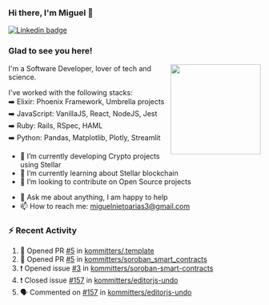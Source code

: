 ### Hi there, I'm Miguel 👋

<a href="https://linkedin.com/in/miguelnietoa/" target="_blank" rel="noopener noreferrer">
  <img src="https://img.shields.io/badge/-LinkedIn-0e76a8?style=flat-square&logo=Linkedin&logoColor=white" alt="Linkedin badge">
</a>
<!-- [![Website Badge](https://img.shields.io/badge/Website-3b5998?style=flat-square&logo=google-chrome&logoColor=white)](#notavailablenow#) 

<img src="https://i.imgur.com/tbrLrt5.gif" width=400 alt="Coding GIF" align="right"/>
-->


### Glad to see you here!
<a href="https://github.com/miguelnietoa"><img src="https://github-readme-stats.vercel.app/api?username=miguelnietoa&show_icons=true&hide_border=true&count_private=true&include_all_commits=true&theme=tokyonight" height="180em" align="right"/></a>
I'm a Software Developer, lover of tech and science. 

I've worked with the following stacks:\
➡️ Elixir: Phoenix Framework, Umbrella projects\
➡️ JavaScript: VanillaJS, React, NodeJS, Jest\
➡️ Ruby: Rails, RSpec, HAML\
➡️ Python: Pandas, Matplotlib, Plotly, Streamlit

- 🔭 I’m currently developing Crypto projects using Stellar
- 🌱 I’m currently learning about Stellar blockchain
- 👯 I’m looking to contribute on Open Source projects
<!-- 
- 😄 I just finished a Machine Learning course! 
- 🤔 I’m looking for help with ...
-->
- 💬 Ask me about anything, I am happy to help
- 📫 How to reach me: miguelnietoarias3@gmail.com

### ⚡ Recent Activity

<!--START_SECTION:activity-->
1. 💪 Opened PR [#5](https://github.com/kommitters/.template/pull/5) in [kommitters/.template](https://github.com/kommitters/.template)
2. 💪 Opened PR [#5](https://github.com/kommitters/soroban_smart_contracts/pull/5) in [kommitters/soroban_smart_contracts](https://github.com/kommitters/soroban_smart_contracts)
3. ❗️ Opened issue [#3](https://github.com/kommitters/soroban-smart-contracts/issues/3) in [kommitters/soroban-smart-contracts](https://github.com/kommitters/soroban-smart-contracts)
4. ❗️ Closed issue [#157](https://github.com/kommitters/editorjs-undo/issues/157) in [kommitters/editorjs-undo](https://github.com/kommitters/editorjs-undo)
5. 🗣 Commented on [#157](https://github.com/kommitters/editorjs-undo/issues/157) in [kommitters/editorjs-undo](https://github.com/kommitters/editorjs-undo)
<!--END_SECTION:activity-->
